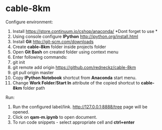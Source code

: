 cable-8km
=========

Configure environment:

1. Install https://store.continuum.io/cshop/anaconda/ *Dont forget to use *
2. Using console configure **IPython** http://ipython.org/install.html
3. Install **Git** http://git-scm.com/downloads
4. Create **cable-8km** folder inside projects folder
5. Open **Git Bash** on created folder using context menu
6. Enter following commands:
  7. git init
  8. git remote add origin https://github.com/redneckz/cable-8km
  9. git pull origin master
10. Copy **IPython Notebook** shortcut from **Anaconda** start menu.
11. Change **Work Folder**/**Start In** attribute of the copied shortcut to **cable-8km** folder path

Run:

1. Run the configured label/link. http://127.0.0.1:8888/tree page will be opened.
2. Click on **qam-m.ipynb** to open document.
3. To run code snippets - select appropriate cell and **ctrl+enter**
